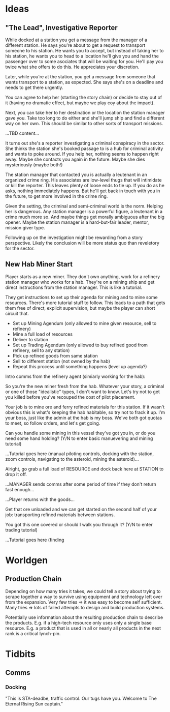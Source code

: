# Ideas

## "The Lead", Investigative Reporter

While docked at a station you get a message from the manager of a different
station. He says you're about to get a request to transport someone to his
station. He wants you to accept, but instead of taking her to his station, he
wants you to head to a location he'll give you and hand the passenger over to
some asociates that will be waiting for you. He'll pay you twice what she
offers to do this. He appreciates your discretion.

Later, while you're at the station, you get a message from someone that wants
transport to a station, as expected. She says she's on a deadline and needs to
get there urgently.

You can agree to help her (starting the story chain) or decide to stay out of
it (having no dramatic effect, but maybe we play coy about the impact).

Next, you can take her to her destination or the location the station manager
gave you. Take too long to do either and she'll jump ship and find a different
way on her own. This should be similar to other sorts of transport missions.

...TBD content...

It turns out she's a reporter investigating a criminal conspiracy in the
sector. She thinks the station she's booked passage to is a hub for criminal
activity and wants to poke around. If you help her, nothing seems to happen
right away. Maybe she contacts you again in the future. Maybe she dies
mysteriously (maybe both!)

The station manager that contacted you is actually a leutenant in an organized
crime ring. His associates are low-level thugs that will intimidate or kill the
reporter.  This leaves plenty of loose ends to tie up. If you do as he asks,
nothing immediately happens. But he'll get back in touch with you in the
future, to get more involved in the crime ring.

Given the setting, the criminal and semi-criminal world is the norm. Helping
her is dangerous. Any station manager is a powerful figure, a leutenant in a
crime much more so. And maybe things get morally ambiguous after the big
opener. Maybe the station manager is a hard-but-fair leader, mentor, mission
giver type.

Following up on the investigation might be rewarding from a story perspective.
Likely the conclusion will be more status quo than reveletory for the sector.

## New Hab Miner Start

Player starts as a new miner. They don't own anything, work for a refinery
station manager who works for a hab. They're on a mining ship and get direct
instructions from the station manager. This is like a tutorial.

They get instructions to set up their agenda for mining and to mine some
resources. There's more tutorial stuff to follow. This leads to a path that
gets them free of direct, explicit supervision, but maybe the player can short
circuit that.

* Set up Mining Agendum (only allowed to mine given resource, sell to refinery)
* Mine a full load of resources
* Deliver to station
* Set up Trading Agendum (only allowed to buy refined good from refinery, sell to any station)
* Pick up refined goods from same station
* Sell to different station (not owned by the hab)
* Repeat this process until something happens (level up agenda?)

Intro comms from the refinery agent (simiarly working for the hab):

So you're the new miner fresh from the hab. Whatever your story, a criminal or
one of those "idealistic" types, I don't want to know. Let's try not to get you
killed before you've recouped the cost of pilot placement.

Your job is to mine ore and ferry refined materials for this station. If it
wasn't obvious this is what's keeping the hab habitable, so try not to frack it
up. I'm your boss, just like the admin at the hab is my boss. We've both got
quotas to meet, so follow orders, and let's get going.

Can you handle some mining in this vessel they've got you in, or do you need
some hand holding? (Y/N to enter basic manuevering and mining tutorial)

...Tutorial goes here (manual piloting controls, docking with the station, zoom
controls, navigating to the asteroid, mining the asteroid)...

Alright, go grab a full load of RESOURCE and dock back here at STATION to drop
it off.

...MANAGER sends comms after some period of time if they don't return fast enough...

...Player returns with the goods...

Get that ore unloaded and we can get started on the second half of your job: transporting refined materials between stations.

You got this one covered or should I walk you through it? (Y/N to enter trading tutorial)

...Tutorial goes here (finding 

# Worldgen

## Production Chain

Depending on how many tries it takes, we could tell a story about trying to scrape together a way to survive using equipment and technology left over from the expansion. Very few tries => it was easy to become self sufficient. Many tries => lots of failed attempts to design and build production systems.

Potentially use information about the resulting production chain to describe the products. E.g. if a high-tech resource only uses only a single base resource. E.g. a product that is used in all or nearly all products in the next rank is a critical lynch-pin.

# Tidbits

## Comms

### Docking

"This is STA-deadbe, traffic control. Our tugs have you. Welcome to The Eternal
Rising Sun captain."


